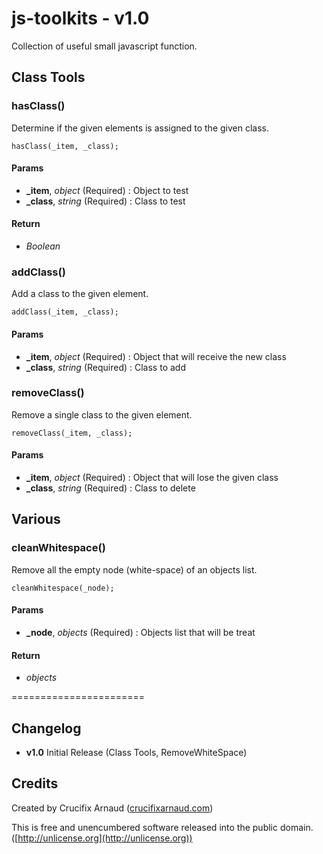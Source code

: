 # js-toolkits - v1.0

Collection of useful small javascript function.

## Class Tools

### hasClass()

Determine if the given elements is assigned to the given class.

	hasClass(_item, _class);

#### Params

* **_item**, *object* (Required) : Object to test
* **_class**, *string* (Required) : Class to test

#### Return

* *Boolean*

### addClass()

Add a class to the given element.

	addClass(_item, _class);

#### Params

* **_item**, *object* (Required) : Object that will receive the new class
* **_class**, *string* (Required) : Class to add

### removeClass()

Remove a single class to the given element.

	removeClass(_item, _class);

#### Params

* **_item**, *object* (Required) : Object that will lose the given class
* **_class**, *string* (Required) : Class to delete


## Various

### cleanWhitespace()

Remove all the empty node (white-space) of an objects list.

	cleanWhitespace(_node);

#### Params

* **_node**, *objects* (Required) : Objects list that will be treat

#### Return

* *objects*

=======================

## Changelog

* **v1.0** Initial Release (Class Tools, RemoveWhiteSpace)

## Credits

Created by Crucifix Arnaud ([crucifixarnaud.com](http://crucifixarnaud.com))

This is free and unencumbered software released into the public domain. ([http://unlicense.org](http://unlicense.org))
